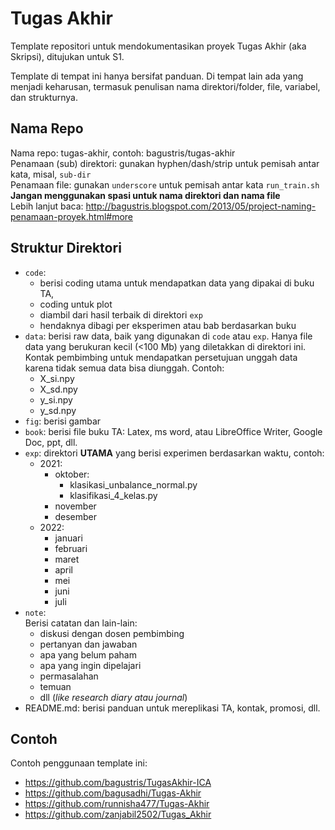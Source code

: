 # Tugas Akhir  
Template repositori untuk mendokumentasikan proyek Tugas Akhir (aka Skripsi), ditujukan untuk S1.

Template di tempat ini hanya bersifat panduan. Di tempat lain ada yang menjadi keharusan, termasuk 
penulisan nama direktori/folder, file, variabel, dan strukturnya.

## Nama Repo
Nama repo: tugas-akhir, contoh: bagustris/tugas-akhir  
Penamaan (sub) direktori: gunakan hyphen/dash/strip untuk pemisah antar kata, misal, `sub-dir`  
Penamaan file: gunakan `underscore` untuk pemisah antar kata `run_train.sh`  
**Jangan menggunakan spasi untuk nama direktori dan nama file**  
Lebih lanjut baca: http://bagustris.blogspot.com/2013/05/project-naming-penamaan-proyek.html#more


## Struktur Direktori
- `code`: 
   - berisi coding utama untuk mendapatkan data yang dipakai di buku TA, 
   - coding untuk plot
   - diambil dari hasil terbaik di direktori `exp`
   - hendaknya dibagi per eksperimen atau bab berdasarkan buku
- `data`: berisi raw data, baik yang digunakan di `code` atau `exp`. Hanya file data yang berukuran kecil (<100 Mb) yang diletakkan di direktori ini. Kontak pembimbing untuk mendapatkan persetujuan unggah data karena tidak semua data bisa diunggah.
Contoh:  
   - X_si.npy
   - X_sd.npy
   - y_si.npy
   - y_sd.npy  
- `fig`: berisi gambar
- `book`: berisi file buku TA: Latex, ms word, atau LibreOffice Writer, Google Doc, ppt, dll.
- `exp`: direktori **UTAMA** yang berisi experimen berdasarkan waktu, contoh:  
   - 2021:
      - oktober:  
         - klasikasi_unbalance_normal.py  
         - klasifikasi_4_kelas.py  
      - november
      - desember
   - 2022:  
      - januari
      - februari
      - maret  
      - april 
      - mei   
      - juni
      - juli
- `note`:  
  Berisi catatan dan lain-lain:  
  - diskusi dengan dosen pembimbing
  - pertanyan dan jawaban
  - apa yang belum paham
  - apa yang ingin dipelajari
  - permasalahan
  - temuan
  - dll (*like research diary atau journal*)
- README.md: berisi panduan untuk mereplikasi TA, kontak, promosi, dll.


## Contoh
Contoh penggunaan template ini:  
- https://github.com/bagustris/TugasAkhir-ICA
- https://github.com/bagusadhi/Tugas-Akhir  
- https://github.com/runnisha477/Tugas-Akhir  
- https://github.com/zanjabil2502/Tugas_Akhir  
